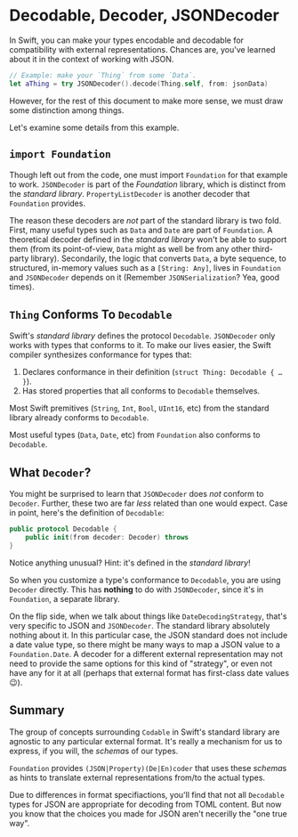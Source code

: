 # Decodable, Decoder, JSONDecoder

In Swift, you can make your types encodable and decodable for compatibility with
external representations. Chances are, you've learned about it in the context
of working with JSON.

```swift
// Example: make your `Thing` from some `Data`.
let aThing = try JSONDecoder().decode(Thing.self, from: jsonData)
```

However, for the rest of this document to make more sense, we must draw some
distinction among things.

Let's examine some details from this example.

## `import Foundation`

Though left out from the code, one must import `Foundation` for that example to
work. `JSONDecoder` is part of the _Foundation_ library, which is distinct
from the _standard library_. `PropertyListDecoder` is another decoder that
`Foundation` provides.

The reason these decoders are _not_ part of the standard library is two fold.
First, many useful types such as `Data` and `Date` are part of `Foundation`.
A theoretical decoder defined in the _standard library_ won't be able to support
them (from its point-of-view, `Data` might as well be from any other third-party
library). Secondarily, the logic that converts `Data`, a byte sequence, to
structured, in-memory values such as a `[String: Any]`, lives in `Foundation`
and `JSONDecoder` depends on it (Remember `JSONSerialization`? Yea, good times).

## `Thing` Conforms To `Decodable`

Swift's _standard library_ defines the protocol `Decodable`. `JSONDecoder` only
works with types that conforms to it. To make our lives easier, the Swift
compiler synthesizes conformance for types that:

1. Declares conformance in their definition (`struct Thing: Decodable { … }`).
2. Has stored properties that all conforms to `Decodable` themselves.

Most Swift premitives (`String`, `Int`, `Bool`, `UInt16`, etc) from the standard
library already conforms to `Decodable`.

Most useful types (`Data`, `Date`, etc) from `Foundation` also conforms to
`Decodable`.

## What `Decoder`?

You might be surprised to learn that `JSONDecoder` does _not_ conform to
`Decoder`. Further, these two are far _less_ related than one would expect. Case
in point, here's the definition of `Decodable`:

```swift
public protocol Decodable {
    public init(from decoder: Decoder) throws
}
```

Notice anything unusual? Hint: it's defined in the _standard library_!

So when you customize a type's conformance to `Decodable`, you are using
`Decoder` directly. This has **nothing** to do with `JSONDecoder`, since it's in
`Foundation`, a separate library.

On the flip side, when we talk about things like `DateDecodingStrategy`, that's
very specific to JSON and `JSONDecoder`. The standard library absolutely nothing
about it. In this particular case, the JSON standard does not include a date
value type, so there might be many ways to map a JSON value to
a `Foundation.Date`. A decoder for a different external representation may not
need to provide the same options for this kind of "strategy", or even not have
any for it at all (perhaps that external format has first-class date values 😉).

## Summary

The group of concepts surrounding `Codable` in Swift's standard library are
agnostic to any particular external format. It's really a mechanism for us to
express, if you will, the *schema*s of our types.

`Foundation` provides `(JSON|Property)(De|En)coder` that uses these *schema*s
as hints to translate external representations from/to the actual types.

Due to differences in format specifiactions, you'll find that not all
`Decodable` types for JSON are appropriate for decoding from TOML content. But
now you know that the choices you made for JSON aren't necerilly the "one true
way".
